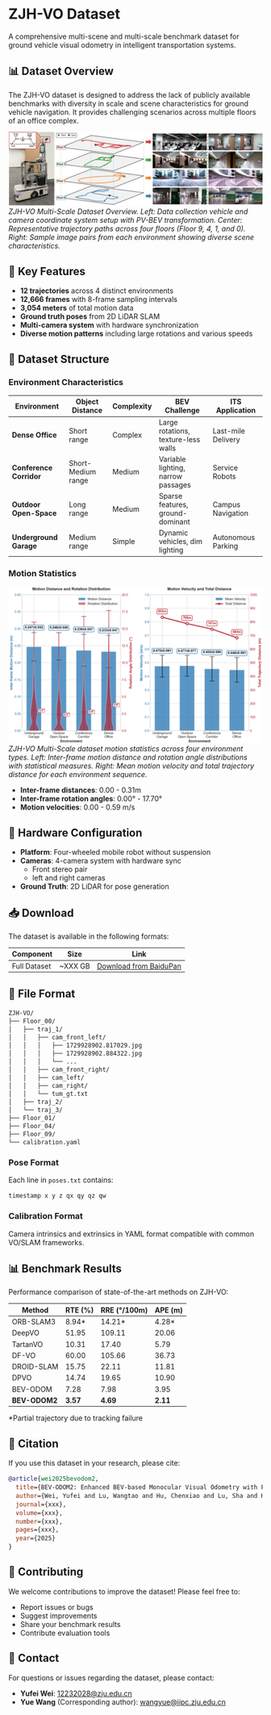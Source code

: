 # ZJH-VO Dataset

A comprehensive multi-scene and multi-scale benchmark dataset for ground vehicle visual odometry in intelligent transportation systems.

## 📊 Dataset Overview

The ZJH-VO dataset is designed to address the lack of publicly available benchmarks with diversity in scale and scene characteristics for ground vehicle navigation. It provides challenging scenarios across multiple floors of an office complex.

![Dataset Overview](Images/Dataset_Overview.png)
*ZJH-VO Multi-Scale Dataset Overview. Left: Data collection vehicle and camera coordinate system setup with PV-BEV transformation. Center: Representative trajectory paths across four floors (Floor 9, 4, 1, and 0). Right: Sample image pairs from each environment showing diverse scene characteristics.*

## 🚗 Key Features

- **12 trajectories** across 4 distinct environments
- **12,666 frames** with 8-frame sampling intervals  
- **3,054 meters** of total motion data
- **Ground truth poses** from 2D LiDAR SLAM
- **Multi-camera system** with hardware synchronization
- **Diverse motion patterns** including large rotations and various speeds

## 📁 Dataset Structure

### Environment Characteristics

| Environment | Object Distance | Complexity | BEV Challenge | ITS Application |
|------------|----------------|------------|--------------|-----------------|
| **Dense Office** | Short range | Complex | Large rotations, texture-less walls | Last-mile Delivery |
| **Conference Corridor** | Short-Medium range | Medium | Variable lighting, narrow passages | Service Robots |
| **Outdoor Open-Space** | Long range | Medium | Sparse features, ground-dominant | Campus Navigation |
| **Underground Garage** | Medium range | Simple | Dynamic vehicles, dim lighting | Autonomous Parking |

### Motion Statistics

![Motion Statistics](Images/Motion_Statistics.png)
*ZJH-VO Multi-Scale dataset motion statistics across four environment types. Left: Inter-frame motion distance and rotation angle distributions with statistical measures. Right: Mean motion velocity and total trajectory distance for each environment sequence.*

- **Inter-frame distances**: 0.00 - 0.31m
- **Inter-frame rotation angles**: 0.00° - 17.70°
- **Motion velocities**: 0.00 - 0.59 m/s

## 🔧 Hardware Configuration
- **Platform**: Four-wheeled mobile robot without suspension
- **Cameras**: 4-camera system with hardware sync
  - Front stereo pair
  - left and right cameras
- **Ground Truth**: 2D LiDAR for pose generation

## 📥 Download

The dataset is available in the following formats:

| Component | Size | Link |
|-----------|------|------|
| Full Dataset | ~XXX GB | [Download from BaiduPan]([https://pan.baidu.com/s/1chw2FQsG-sPkaMWTrGCH8A?pwd=zjhd](https://pan.baidu.com/s/1chw2FQsG-sPkaMWTrGCH8A?pwd=zjhd)) |

## 📂 File Format

```
ZJH-VO/
├── Floor_00/
│   ├── traj_1/
│   │   ├── cam_front_left/
│   │   │   ├── 1729928902.817029.jpg
│   │   │   ├── 1729928902.884322.jpg
│   │   │   └── ...
│   │   ├── cam_front_right/
│   │   ├── cam_left/
│   │   ├── cam_right/
│   │   └── tum_gt.txt
│   ├── traj_2/
│   └── traj_3/
├── Floor_01/
├── Floor_04/
├── Floor_09/
└── calibration.yaml
```

### Pose Format
Each line in `poses.txt` contains:
```
timestamp x y z qx qy qz qw
```

### Calibration Format
Camera intrinsics and extrinsics in YAML format compatible with common VO/SLAM frameworks.

## 📊 Benchmark Results

Performance comparison of state-of-the-art methods on ZJH-VO:

| Method | RTE (%) | RRE (°/100m) | APE (m) |
|--------|---------|--------------|---------|
| ORB-SLAM3 | 8.94* | 14.21* | 4.28* |
| DeepVO | 51.95 | 109.11 | 20.06 |
| TartanVO | 10.31 | 17.40 | 5.79 |
| DF-VO | 60.00 | 105.66 | 36.73 |  
| DROID-SLAM | 15.75 | 22.11 | 11.81 |
| DPVO | 14.74 | 19.65 | 10.90 |
| BEV-ODOM | 7.28 | 7.98 | 3.95 |
| **BEV-ODOM2** | **3.57** | **4.69** | **2.11** |

*Partial trajectory due to tracking failure

## 📝 Citation

If you use this dataset in your research, please cite:

```bibtex
@article{wei2025bevodom2,
  title={BEV-ODOM2: Enhanced BEV-based Monocular Visual Odometry with PV-BEV Fusion and Dense Flow Supervision for Ground Robots},
  author={Wei, Yufei and Lu, Wangtao and Hu, Chenxiao and Lu, Sha and Han, Fuzhang and Xiong, Rong and Wang, Yue},
  journal={xxx},
  volume={xxx},
  number={xxx},
  pages={xxx},
  year={2025}
}
```

## 🤝 Contributing

We welcome contributions to improve the dataset! Please feel free to:
- Report issues or bugs
- Suggest improvements
- Share your benchmark results
- Contribute evaluation tools

## 📧 Contact

For questions or issues regarding the dataset, please contact:
- **Yufei Wei**: 12232028@zju.edu.cn
- **Yue Wang** (Corresponding author): wangyue@iipc.zju.edu.cn
